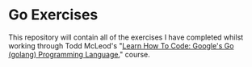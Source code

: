 # Go Exercises
This repository will contain all of the exercises I have completed whilst working through Todd McLeod's 
"[Learn How To Code: Google's Go (golang) Programming Language.](https://www.udemy.com/course/learn-how-to-code/)" 
course. 